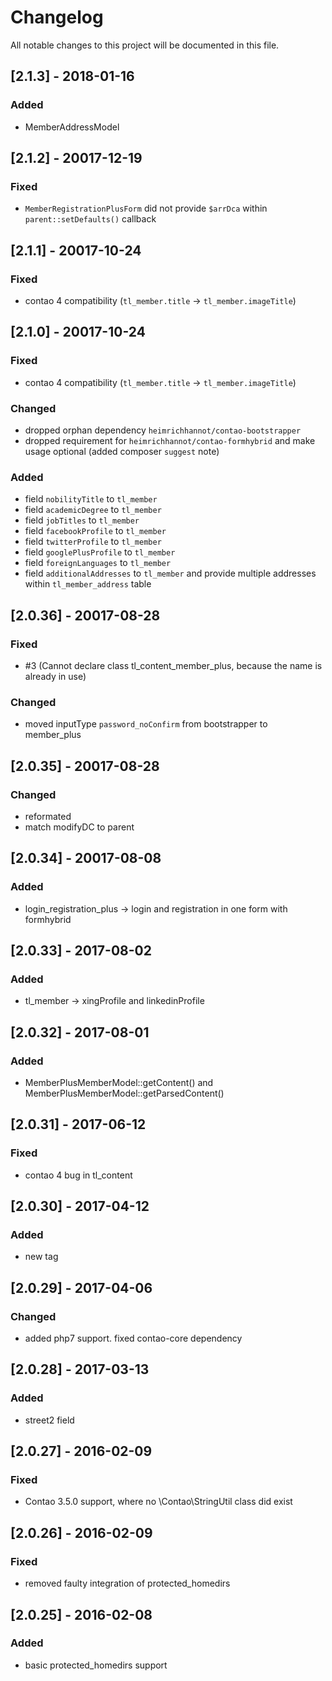 # Changelog
All notable changes to this project will be documented in this file.

## [2.1.3] - 2018-01-16

### Added
- MemberAddressModel

## [2.1.2] - 20017-12-19

### Fixed
- `MemberRegistrationPlusForm` did not provide `$arrDca` within `parent::setDefaults()` callback 

## [2.1.1] - 20017-10-24

### Fixed
- contao 4 compatibility (`tl_member.title` -> `tl_member.imageTitle`)

## [2.1.0] - 20017-10-24

### Fixed
- contao 4 compatibility (`tl_member.title` -> `tl_member.imageTitle`)

### Changed
- dropped orphan dependency `heimrichhannot/contao-bootstrapper`
- dropped requirement for `heimrichhannot/contao-formhybrid` and make usage optional (added composer `suggest` note)

### Added
- field `nobilityTitle` to `tl_member`
- field `academicDegree` to `tl_member`
- field `jobTitles` to `tl_member`
- field `facebookProfile` to `tl_member`
- field `twitterProfile` to `tl_member`
- field `googlePlusProfile` to `tl_member`
- field `foreignLanguages` to `tl_member`
- field `additionalAddresses` to `tl_member` and provide multiple addresses within `tl_member_address` table

## [2.0.36] - 20017-08-28

### Fixed

- #3 (Cannot declare class tl_content_member_plus, because the name is already in use)

### Changed

- moved inputType `password_noConfirm` from bootstrapper to member_plus

## [2.0.35] - 20017-08-28

### Changed

- reformated
- match modifyDC to parent

## [2.0.34] - 20017-08-08

### Added

- login_registration_plus -> login and registration in one form with formhybrid

## [2.0.33] - 2017-08-02

### Added

- tl_member -> xingProfile and linkedinProfile

## [2.0.32] - 2017-08-01

### Added

- MemberPlusMemberModel::getContent() and MemberPlusMemberModel::getParsedContent()

## [2.0.31] - 2017-06-12

### Fixed

- contao 4 bug in tl_content

## [2.0.30] - 2017-04-12

### Added

- new tag

## [2.0.29] - 2017-04-06

### Changed
- added php7 support. fixed contao-core dependency

## [2.0.28] - 2017-03-13

### Added
- street2 field

## [2.0.27] - 2016-02-09

### Fixed
- Contao 3.5.0 support, where no \Contao\StringUtil class did exist

## [2.0.26] - 2016-02-09

### Fixed
- removed faulty integration of protected_homedirs

## [2.0.25] - 2016-02-08

### Added
- basic protected_homedirs support
